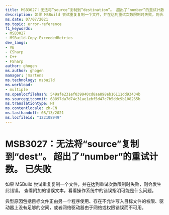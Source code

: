 ```yaml
---
title: MSB3027：无法将“source”复制到“destination”。 超出了“number”的重试计数。 已失败。
description: 如果 MSBuild 尝试重复复制一个文件，并在达到重试次数限制时失败，则会发生此错误。
ms.date: 07/07/2021
ms.topic: error-reference
f1_keywords:
- MSB3027
- MSBuild.Copy.ExceededRetries
dev_langs:
- VB
- CSharp
- C++
- FSharp
author: ghogen
ms.author: ghogen
manager: jmartens
ms.technology: msbuild
ms.workload:
- multiple
ms.openlocfilehash: 549afe231ef039940cd8aa898eb16111dd93434b
ms.sourcegitcommit: 68897da7d74c31ae1ebf5d47c7b5ddc9b108265b
ms.translationtype: HT
ms.contentlocale: zh-CN
ms.lasthandoff: 08/13/2021
ms.locfileid: "122108949"
---
```

# <a name="msb3027-could-not-copy-source-to-dest-exceeded-retry-count-of-number-failed"></a>MSB3027：无法将“source”复制到“dest”。 超出了“number”的重试计数。 已失败

如果 MSBuild 尝试重复复制一个文件，并在达到重试次数限制时失败，则会发生此错误。 查看附加的错误文本，看看操作系统中的错误指明可能是什么问题。

典型原因包括目标文件正由另一个程序使用、存在不允许写入目标文件的权限、驱动器上没有足够的空间，或者网络驱动器由于网络或权限错误而不可用。
